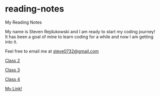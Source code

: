 # reading-notes
My Reading Notes

My name is Steven Rejdukowski and I am ready to start my coding journey! It has been a goal of mine to learn coding for a while and now I am getting into it.

Feel free to email me at steve0732@gmail.com

[Class 2](https://stevenrej.github.io/reading-notes/class2)

[Class 3](https://stevenrej.github.io/reading-notes/class3)

[Class 4](https://stevenrej.github.io/reading-notes/class4)

[My Link!](https://stevenrej.github.io/reading-notes/)


